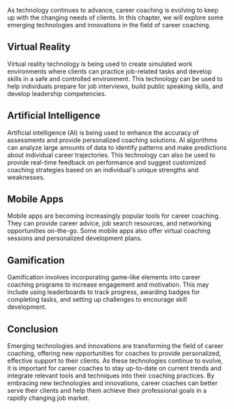 
As technology continues to advance, career coaching is evolving to keep up with the changing needs of clients. In this chapter, we will explore some emerging technologies and innovations in the field of career coaching.

Virtual Reality
---------------

Virtual reality technology is being used to create simulated work environments where clients can practice job-related tasks and develop skills in a safe and controlled environment. This technology can be used to help individuals prepare for job interviews, build public speaking skills, and develop leadership competencies.

Artificial Intelligence
-----------------------

Artificial intelligence (AI) is being used to enhance the accuracy of assessments and provide personalized coaching solutions. AI algorithms can analyze large amounts of data to identify patterns and make predictions about individual career trajectories. This technology can also be used to provide real-time feedback on performance and suggest customized coaching strategies based on an individual's unique strengths and weaknesses.

Mobile Apps
-----------

Mobile apps are becoming increasingly popular tools for career coaching. They can provide career advice, job search resources, and networking opportunities on-the-go. Some mobile apps also offer virtual coaching sessions and personalized development plans.

Gamification
------------

Gamification involves incorporating game-like elements into career coaching programs to increase engagement and motivation. This may include using leaderboards to track progress, awarding badges for completing tasks, and setting up challenges to encourage skill development.

Conclusion
----------

Emerging technologies and innovations are transforming the field of career coaching, offering new opportunities for coaches to provide personalized, effective support to their clients. As these technologies continue to evolve, it is important for career coaches to stay up-to-date on current trends and integrate relevant tools and techniques into their coaching practices. By embracing new technologies and innovations, career coaches can better serve their clients and help them achieve their professional goals in a rapidly changing job market.
